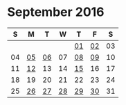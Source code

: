 # September 2016

| S  | M  | T  | W  | T  | F  | S  |
|----|----|----|----|----|----|----|
|    |    |    |    | [01](01.md) | [02](02.md) | 03 |
| 04 | [05](05.md) | [06](06.md) | 07 | [08](08.md) | [09](09.md) | 10 |
| 11 | [12](12.md) | 13 | 14 | [15](15.md) | 16 | 17 |
| 18 | 19 | 20 | 21 | 22 | 23 | 24 |
| 25 | [26](26.md) | [27](27.md) | [28](28.md) | [29](29.md) | [30](30.md) | 31 |
